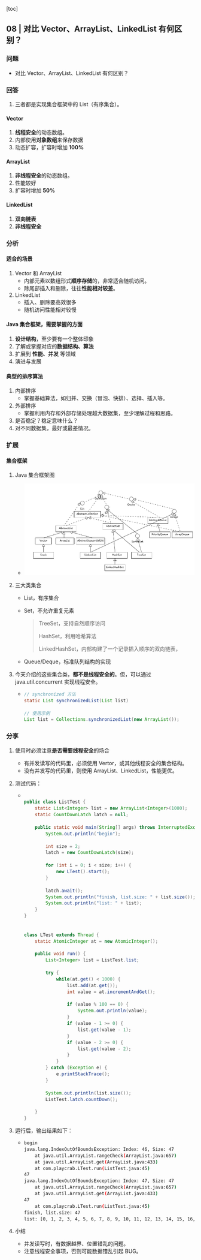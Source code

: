 [toc]

## 08 | 对比 Vector、ArrayList、LinkedList 有何区别？

### 问题

-   对比 Vector、ArrayList、LinkedList 有何区别？

### 回答

1.  三者都是实现集合框架中的 List（有序集合）。

#### Vector

1.  **线程安全**的动态数组。
2.  内部使用**对象数组**来保存数据
3.  动态扩容，扩容时增加 **100%**

#### ArrayList

1.  **非线程安全**的动态数组。
2.  性能较好
3.  扩容时增加 **50%**

#### LinkedList

1.  **双向链表**
2.  **非线程安全**

### 分析

#### 适合的场景

1.  Vector 和 ArrayList
    -   内部元素以数组形式**顺序存储**的，非常适合随机访问。
    -   除尾部插入和删除，往往**性能相对较差**。
2.  LinkedList
    -   插入、删除要高效很多
    -   随机访问性能相对较慢

#### Java 集合框架，需要掌握的方面

1.  **设计结构**，至少要有一个整体印象
2.  了解或掌握对应的**数据结构、算法**
3.  扩展到 **性能、并发** 等领域
4.  演进与发展

#### 典型的排序算法

1.  内部排序
    -   掌握基础算法，如归并、交换（冒泡、快排）、选择、插入等。
2.  外部排序
    -   掌握利用内存和外部存储处理越大数据集，至少理解过程和思路。
3.  是否稳定？稳定意味什么？
4.  对不同数据集，最好或最差情况。

### 扩展

#### 集合框架

1.  Java 集合框架图

    -   ![img](imgs/675536edf1563b11ab7ead0def1215c7.png)

2.  三大类集合

    -   List，有序集合

    -   Set，不允许重复元素

        >   TreeSet，支持自然顺序访问
        >
        >   HashSet，利用哈希算法
        >
        >   LinkedHashSet，内部构建了一个记录插入顺序的双向链表，

    -   Queue/Deque，标准队列结构的实现

3.  今天介绍的这些集合类，**都不是线程安全的**。但，可以通过 java.util.concurrent 实现线程安全。

    -   ```java
        // synchronized 方法
        static List synchronizedList(List list)
            
        // 使用示例
        List list = Collections.synchronizedList(new ArrayList());
        ```

### 分享

1.  使用时必须注意**是否需要线程安全**的场合

    -   有并发读写的代码里，必须使用 Vertor，或其他线程安全的集合结构。
    -   没有并发写的代码里，则使用 ArrayList、LinkedList，性能更优。

2.  测试代码：

    -   ```java
        
        public class ListTest {
            static List<Integer> list = new ArrayList<Integer>(1000);
            static CountDownLatch latch = null;
        
            public static void main(String[] args) throws InterruptedException {
                System.out.println("begin");
        
                int size = 2;
                latch = new CountDownLatch(size);
        
                for (int i = 0; i < size; i++) {
                    new LTest().start();
                }
        
                latch.await();
                System.out.println("finish, list.size: " + list.size());
                System.out.println("list: " + list);
            }
        }
        
        
        class LTest extends Thread {
            static AtomicInteger at = new AtomicInteger();
        
            public void run() {
                List<Integer> list = ListTest.list;
        
                try {
                    while(at.get() < 1000) {
                        list.add(at.get());
                        int value = at.incrementAndGet();
        
                        if (value % 100 == 0) {
                            System.out.println(value);
                        }
                        if (value - 1 >= 0) {
                            list.get(value - 1);
                        }
                        if (value - 2 >= 0) {
                            list.get(value - 2);
                        }
                    }
                } catch (Exception e) {
                    e.printStackTrace();
                }
        
                System.out.println(list.size());
                ListTest.latch.countDown();
        
            }
        }
        ```

3.  运行后，输出结果如下：

    -   ```bash
        begin
        java.lang.IndexOutOfBoundsException: Index: 46, Size: 47
        	at java.util.ArrayList.rangeCheck(ArrayList.java:657)
        	at java.util.ArrayList.get(ArrayList.java:433)
        	at com.playcrab.LTest.run(ListTest.java:45)
        47
        java.lang.IndexOutOfBoundsException: Index: 47, Size: 47
        	at java.util.ArrayList.rangeCheck(ArrayList.java:657)
        	at java.util.ArrayList.get(ArrayList.java:433)
        47
        	at com.playcrab.LTest.run(ListTest.java:45)
        finish, list.size: 47
        list: [0, 1, 2, 3, 4, 5, 6, 7, 8, 9, 10, 11, 12, 13, 14, 15, 16, 17, 18, 19, 20, 21, 22, 23, 24, 25, 26, 27, 28, 29, 30, 31, 31, 32, 33, 35, 35, 37, 37, 39, 39, 41, 41, 43, 43, 45, 47]
        
        ```

4.  小结

    -   并发读写时，有数据越界、位置错乱的问题。
    -   注意线程安全事项，否则可能数据错乱引起 BUG。